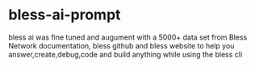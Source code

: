 # bless-ai-prompt
bless ai  was fine tuned and augument with a 5000+ data set from Bless Network documentation, bless github and bless website to help you answer,create,debug,code and build anything while using the bless cli
